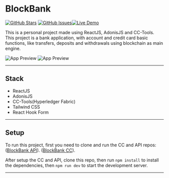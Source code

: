 # BlockBank

[![GitHub Stars](https://img.shields.io/github/stars/Xandyhoss/albion-player-search)](https://github.com/Xandyhoss/albion-player-search/stargazers) [![GitHub Issues](https://img.shields.io/github/issues/Xandyhoss/albion-player-search)](https://github.com/Xandyhoss/albion-player-search/issues)[![Live Demo](https://img.shields.io/badge/live-demo-green)](https://albionplayersearch.vercel.app/)

This is a personal project made using ReactJS, AdonisJS and CC-Tools. This project is a bank application, with account and credit card basic functions, like transfers, deposits and withdrawals using blockchain as main engine.

![App Preview](https://i.imgur.com/IrhMkSa.png)
![App Preview](https://i.imgur.com/WMMp5SP.png)

---

## Stack

- ReactJS
- AdonisJS
- CC-Tools(Hyperledger Fabric)
- Tailwind CSS
- React Hook Form

---

## Setup

To run this project, first you need to clone and run the CC and API repos:
([BlockBank API](https://github.com/Xandyhoss/blockbank-api)).
([BlockBank CC](https://github.com/Xandyhoss/blockbank-api)).

After setup the CC and API, clone this repo, then run `npm install` to install the dependencies, then `npm run dev` to start the development server.

---
